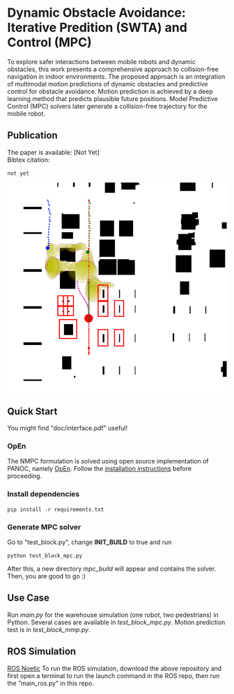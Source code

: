 # Dynamic Obstacle Avoidance: Iterative Predition (SWTA) and Control (MPC)
To explore safer interactions between mobile robots and dynamic obstacles, this work presents a comprehensive approach to collision-free navigation in indoor environments. The proposed approach is an integration of multimodal motion predictions of dynamic obstacles and predictive control for obstacle avoidance. Motion prediction is achieved by a deep learning method that predicts plausible future positions. Model Predictive Control (MPC) solvers later generate a collision-free trajectory for the mobile robot.

## Publication
The paper is available: [Not Yet] \
Bibtex citation:
```
not yet
```

![Example](doc/cover.png "Example")

## Quick Start
You might find "doc/interface.pdf" useful!
### OpEn
The NMPC formulation is solved using open source implementation of PANOC, namely [OpEn](https://alphaville.github.io/optimization-engine/). Follow the [installation instructions](https://alphaville.github.io/optimization-engine/docs/installation) before proceeding. 

### Install dependencies
```
pip install -r requirements.txt
```

### Generate MPC solver
Go to "test_block.py", change **INIT_BUILD** to true and run
```
python test_block_mpc.py
```
After this, a new directory *mpc_build* will appear and contains the solver. Then, you are good to go :)

## Use Case
Run *main.py* for the warehouse simulation (one robot, two pedestrians) in Python. Several cases are available in *test_block_mpc.py*. Motion prediction test is in *test_block_mmp.py*.

## ROS Simulation
[ROS Noetic](https://github.com/Hadi-Hajieghrary/wta_mpc_ros_Simulation)
To run the ROS simulation, download the above repository and first open a terminal to run the launch command in the ROS repo, then run the "main_ros.py" in this repo.



